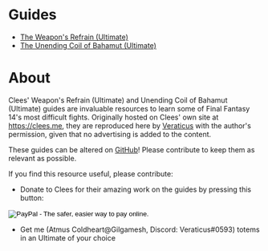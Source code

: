 # Guides
* [The Weapon's Refrain (Ultimate)](/uwu)
* [The Unending Coil of Bahamut (Ultimate)](/ucob)

# About

Clees' Weapon's Refrain (Ultimate) and Unending Coil of Bahamut (Ultimate)
guides are invaluable resources to learn some of Final Fantasy 14's most
difficult fights. Originally hosted on Clees' own site at https://clees.me,
they are reproduced here by [Veraticus](https://github.com/Veraticus) with the
author's permission, given that no advertising is added to the content.

These guides can be altered on [GitHub](https://github.com/Veraticus/ultimates.guide)!
Please contribute to keep them as relevant as possible.

If you find this resource useful, please contribute:
* Donate to Clees for their amazing work on the guides by pressing this button:

<!-- Begin PayPal Donations by https://www.tipsandtricks-hq.com/paypal-donations-widgets-plugin -->

<form id="donate" action="https://www.paypal.com/cgi-bin/webscr" method="post" target="_blank">
    <div class="paypal-donations">
        <input type="hidden" name="cmd" value="_donations" />
        <input type="hidden" name="bn" value="TipsandTricks_SP" />
        <input type="hidden" name="business" value="juanpablanco@gmail.com" />
        <input type="hidden" name="item_name" value="clees.me guides and other content." />
        <input type="hidden" name="rm" value="0" />
        <input type="hidden" name="currency_code" value="USD" />
        <input type="image" style="cursor: pointer;" src="https://www.paypal.com/en_US/i/btn/btn_donate_LG.gif" name="submit" alt="PayPal - The safer, easier way to pay online." />
        <img alt="" src="https://i0.wp.com/www.paypal.com/en_US/i/scr/pixel.gif?resize=1%2C1&#038;ssl=1" width="1" height="1" data-recalc-dims="1" />
    </div>
</form>
<!-- End PayPal Donations -->

* Get me (Atmus Coldheart@Gilgamesh, Discord: Veraticus#0593) totems in
an Ultimate of your choice
